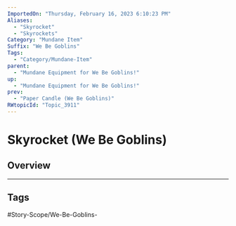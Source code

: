 ```yaml
---
ImportedOn: "Thursday, February 16, 2023 6:10:23 PM"
Aliases:
  - "Skyrocket"
  - "Skyrockets"
Category: "Mundane Item"
Suffix: "We Be Goblins"
Tags:
  - "Category/Mundane-Item"
parent:
  - "Mundane Equipment for We Be Goblins!"
up:
  - "Mundane Equipment for We Be Goblins!"
prev:
  - "Paper Candle (We Be Goblins)"
RWtopicId: "Topic_3911"
---
```

# Skyrocket (We Be Goblins)
## Overview

---
## Tags
#Story-Scope/We-Be-Goblins-

